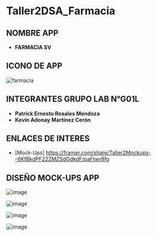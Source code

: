 # Taller2DSA_Farmacia
 
## NOMBRE APP
* **FARMACIA SV**

## ICONO DE APP

![farmacia](https://user-images.githubusercontent.com/61065201/162346451-1565971e-7cba-4e6b-b883-ec69d103b3ee.png)

## INTEGRANTES GRUPO LAB N°G01L

* **Patrick Ernesto Rosales Mendoza**
* **Kevin Adonay Martínez Cerón** 

## ENLACES DE INTERES

* [Mock-Ups] https://framer.com/share/Taller2Mockups--6KfBkdPF22ZMZSdGdkdF/paFtwr8fg

## DISEÑO MOCK-UPS APP

![image](https://user-images.githubusercontent.com/61065201/162346681-07323acf-49b9-4a43-94a4-82afa89e1137.png)

![image](https://user-images.githubusercontent.com/61065201/162346732-efe321c3-e0b8-4a92-b0bd-9bf50a5b9c1c.png)

![image](https://user-images.githubusercontent.com/61065201/162346776-98beb6f9-0069-49d5-9ba6-1ca4282bda9b.png)

![image](https://user-images.githubusercontent.com/61065201/162346819-6773436f-c498-4354-bd20-164d7184f434.png)
